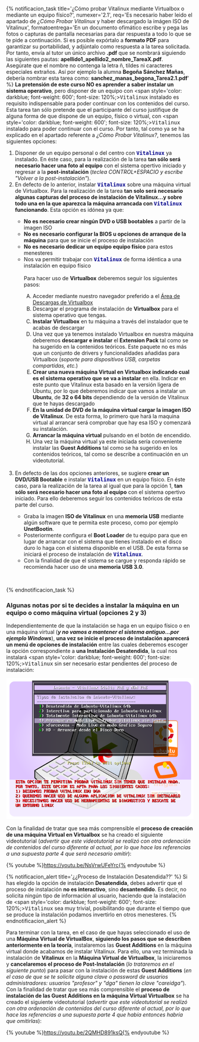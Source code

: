{% notificacion_task title='¿Cómo probar Vitalinux mediante Virtualbox o mediante un equipo físico?',
numexer='2.1',
req='Es necesario haber leido el apartado de <em>¿Cómo Probar Vitalinux</em> y haber descargado la imágen ISO de Vitalinux',
formatoentrega='En un documento ofimático escribe y pega las fotos o capturas de pantalla necesarias para dar respuesta a todo lo que se te pide a continuación. Si es posible expórtalo a <b>formato PDF</b> para garantizar su portabilidad, y adjúntalo como respuesta a la tarea solicitada. Por tanto, envía al tutor un único archivo <b>.pdf</b> que se nombrará siguiendo las siguientes pautas: <b>apellido1_apellido2_nombre_TareaX.pdf</b>.
<br>
Asegúrate que el nombre no contenga la letra ñ, tildes ni caracteres especiales extraños. Así por ejemplo la alumna <b>Begoña Sánchez Mañas</b>, debería nombrar esta tarea como: <b>sanchez_manas_begona_Tarea2.1.pdf</b>' %}
<b>La pretensión de este curso NO es aprender a saber instalar un sistema operativo</b>, pero disponer de un equipo con <span style='color: darkblue; font-weight: 600'; font-size: 120%;><tt>Vitalinux</tt></span> instalado es requisito indispensable para poder continuar con los contenidos del curso.  Esta tarea tan sólo pretende que el participante del curso justifique de alguna forma de que dispone de un equipo, físico o virtual, con <span style='color: darkblue; font-weight: 600'; font-size: 120%;><tt>Vitalinux</tt></span> instalado para poder continuar con el curso.  Por tanto, tal como ya se ha explicado en el apartado referente a <em>¿Cómo Probar Vitalinux?</em>, tenemos las siguientes opciones:

<ol>
<li>
Disponer de un equipo personal o del centro con <span style='color: darkblue; font-weight: 600'; font-size: 120%;><tt>Vitalinux</tt></span> ya instalado.  En éste caso, para la realización de la tarea <b>tan sólo será necesario hacer una foto al equipo</b> con el sistema opertivo iniciado y regresar a la <b>post-instalación</b> (<i>teclea CONTROL+ESPACIO y escribe "Volver a la post-instalación"</i>).
</li>
<li>
En defecto de lo anterior, instalar <span style='color: darkblue; font-weight: 600'; font-size: 120%;><tt>Vitalinux</tt></span> sobre una máquina virtual de Virtualbox.  Para la realización de la tarea <b>tan solo será necesario algunas capturas del proceso de instalación de Vitalinux...y sobre todo una en la que aparezca la máquina arrancada con <span style='color: darkblue; font-weight: 600'; font-size: 120%;><tt>Vitalinux</tt></span> funcionando</b>. Esta opción es idónea ya que:
</li>

<ul>
<li><b>No es necesario crear ningún DVD o USB bootables</b> a partir de la imagen ISO</li>
<li><b>No es necesario configurar la BIOS u opciones de arranque de la máquina</b> para que se inicie el proceso de instalación</li>
<li><b>No es necesario dedicar un equipo equipo físico</b> para estos menesteres</li>
<li>Nos va permitir trabajar con <span style='color: darkblue; font-weight: 600'; font-size: 120%;><tt>Vitalinux</tt></span> de forma idéntica a una instalación en equipo físico</li>
<br>
Para hacer uso de <b>Virtualbox</b> deberemos seguir los siguientes pasos:
<ol type="A">
<li> Acceder mediante nuestro navegador preferido a el <a href="https://www.virtualbox.org/wiki/Downloads">Área de Descargas de Virtualbox</a></li>
<li>Descargar el programa de instalación de <b>Virtualbox</b> para el sistema operativo que tengas.</li>
<li><b>Instalar Virtualbox</b> en tu máquina a través del instalador que te acabas de descargar</li>
<li>Una vez que ya tenemos instalado Virtualbox en nuestra máquina deberemos <b>descargar e instalar</b> el <b>Extension Pack</b> tal como se ha sugerido en la contenidos teóricos. Este paquete no es más que un conjunto de drivers y funcionalidades añadidas para Virtualbox (<i>soporte para dispositivos USB, carpetas compartidas, etc.</i>)</li>
<li><b>Crear una nueva máquina Virtual en Virtualbox indicando cual es el sistema operativo que se va a instalar</b> en ella.  Indicar en este punto que Vitalinux esta basado en la versión ligera de Ubuntu, por lo que deberemos indicar que vamos a instalar un <b>Ubuntu</b>, de <b>32 o 64 bits</b> dependiendo de la versión de Vitalinux que te hayas descargado</li>
<li><b>En la unidad de DVD de la máquina virtual cargar la imagen ISO de Vitalinux</b>.  De esta forma, lo primero que hará la maquina virtual al arrancar será comprobar que hay esa ISO y comenzará su instalación.</li>
<li><b>Arrancar la máquina virtual</b> pulsando en el botón de encendido.</li>
<li>Una vez la máquina virtual ya este iniciada sería conveniente instalar las <b>Guest Additions</b> tal como se ha sugerido en los contenidos teóricos, tal como se describe a continuación en un videotutorial.</li>
</ol>
</ul>

<br>

<li>
En defecto de las dos opciones anteriores, se sugiere <b>crear un DVD/USB Bootable</b> e instalar <span style='color: darkblue; font-weight: 600'; font-size: 120%;><tt>Vitalinux</tt></span> en un equipo físico. En éste caso, para la realización de la tarea al igual que para la opción 1, <b>tan sólo será necesario hacer una foto al equipo</b> con el sistema opertivo iniciado. Para ello deberemos seguir los contenidos teóricos de esta parte del curso.
</li>
<ul>
<li>
Graba la imagen <b>ISO de Vitalinux</b> en una <b>memoria USB</b> mediante algún software que te permita este proceso, como por ejemplo <b>UnetBootin</b>.
</li>
<li>
Posteriormente configura el <b>Boot Loader</b> de tu equipo para que en lugar de arrancar con el sistema que tienes instalado en el disco duro lo haga con el sistema disponible en el USB.  De esta forma se iniciará el proceso de instalación de <span style='color: darkblue; font-weight: 600'; font-size: 120%;><tt>Vitalinux</tt></span>.
</li>
<li>
Con la finalidad de que el sistema se cargue y responda rápido se recomienda hacer uso de una <b>memoria USB 3.0</b>.
</li>
</ul>
</ol>
<br>

{% endnotificacion_task %}

### Algunas notas por si te decides a instalar la máquina en un equipo o como máquina virtual (opciones 2 y 3)

Independientemente de que la instalación se haga en un equipo físico o en una máquina virtual (<i><b>y no vamos a mantener el sistema antiguo...por ejemplo Windows</b></i>), **una vez se inicie el proceso de instalación aparecerá un menú de opciones de instalación** entre las cuales deberemos escoger la opción correspondiente a **una Instalación Desatendida**, la cual nos instalará <span style='color: darkblue; font-weight: 600'; font-size: 120%;><tt>Vitalinux</tt></span> sin ser necesario estar pendientes del proceso de instalación:

![Seleccionaremos la opción correspondiente a una Instalación Desatendida](../img/arranque-en-modo-live.png)

Con la finalidad de tratar que sea más comprensible el **proceso de creación de una máquina Virtual en Virtualbox** se ha creado el siguiente videotutorial (*advertir que este videotutorial se realizó con otra ordenación de contenidos del curso diferente al actual, por lo que hace las referencias a una supuesta parte 4 que será necesario omitir*):

{% youtube %}https://youtu.be/NsVrwUFeYrc{% endyoutube %}

{% notificacion_alert title='¿¿Proceso de Instalación Desatendida??' %}
Si has elegido la opción de instalación <b>Desatendida</b>, debes advertir que el proceso de instalación <b>no es interactivo</b>, sino <b>desantendido</b>.  Es decir, no solicita ningún tipo de información al usuario, haciendo que la instalación de <span style='color: darkblue; font-weight: 600'; font-size: 120%;><tt>Vitalinux</tt></span> sea muy trivial, posibilitando que durante el tiempo que se produce la instalación podamos invertirlo en otros menesteres.
{% endnotificacion_alert %}



Para terminar con la tarea, en el caso de que hayas seleccionado el uso de una <b>Máquina Virtual de VirtualBox</b>, **siguiendo los pasos que se describen anteriormente en la teoría**, instalaremos las **Guest Additions** en la máquina virtual donde acabamos de instalar Vitalinux.  Para ello, una vez terminada la instalación de **Vitalinux** en la **Máquina Virtual de Virtualbox**, la iniciaremos y **cancelaremos el proceso de Post-Instalación** (*lo trataremos en el siguiente punto*) para pasar con la instalación de estas **Guest Additions** (*en el caso de que se te solicite alguna clave o password de usuarios administradores: usuarios "profesor" y "dga" tienen la clave "careidga"*).  Con la finalidad de tratar que sea más comprensible el **proceso de instalación de las Guest Additions en la máquina Virtual Virtualbox** se ha creado el siguiente videotutorial (*advertir que este videotutorial se realizó con otra ordenación de contenidos del curso diferente al actual, por lo que hace las referencias a una supuesta parte 4 que había entonces habría que omitirlas*):

{% youtube %}https://youtu.be/2QMHD891ksQ{% endyoutube %}





